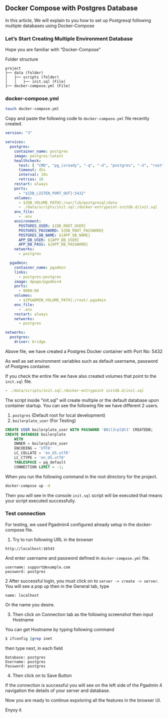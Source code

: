 ## Docker Compose with Postgres Database

In this article, We will explain to you how to set up Postgresql following multiple databases using Docker-Compose

### Let’s Start Creating Multiple Environment Database

Hope you are familiar with “Docker-Compose”

Folder structure

```
project
├── data (folder)
│   ├── scripts (folder)
│   │   ├── init.sql (File)
├── docker-compose.yml (File)
```

### docker-compose.yml

```bash
touch docker-compose.yml
```
Copy and paste the following code to `docker-compose.yml` file recently created.

```yaml
version: "3"

services:
  postgres:
    container_name: postgres
    image: postgres:latest
    healthcheck:
      test: [ "CMD", "pg_isready", "-q", "-d", "postgres", "-U", "root" ]
      timeout: 45s
      interval: 10s
      retries: 10
    restart: always
    ports:
      - "${DB_LISTEN_PORT_OUT}:5432"
    volumes:
      - ${DB_VOLUME_PATH}:/var/lib/postgresql/data
      - ./data/scripts/init.sql:/docker-entrypoint-initdb.d/init.sql
    env_file:
      - .env
    environment:
      POSTGRES_USER: ${DB_ROOT_USER}
      POSTGRES_PASSWORD: ${DB_ROOT_PASSWORD}
      POSTGRES_DB_NAME: ${APP_DB_NAME}
      APP_DB_USER: ${APP_DB_USER}
      APP_DB_PASS: ${APP_DB_PASSWORD}
    networks:
      - postgres

  pgadmin:
    container_name: pgadmin
    links:
      - postgres:postgres
    image: dpage/pgadmin4
    ports:
      - 8080:80
    volumes:
      - ${PGADMIN_VOLUME_PATH}:/root/.pgadmin
    env_file:
      - .env
    restart: always
    networks:
      - postgres

networks:
  postgres:
    driver: bridge

```

Above file, we have created a Postgres Docker container with Port No: 5432

As well as set environment variables such as default username, password of Postgres container.

If you check the entire file we have also created volumes that point to the `init.sql` file.

```yaml
- ./data/scripts/init.sql:/docker-entrypoint initdb.d/init.sql
```

The script inside “init.sql” will create multiple or the default database upon container startup. You can see the following file we have different 2 users.

1. `postgres` (Default root for local development)
2. `boilerplate_user` (For Testing)

```sql
CREATE USER boilerplate_user WITH PASSWORD 'B0il3rpl@t3' CREATEDB;
CREATE DATABASE boilerplate
    WITH 
    OWNER = boilerplate_user
    ENCODING = 'UTF8'
    LC_COLLATE = 'en_US.utf8'
    LC_CTYPE = 'en_US.utf8'
    TABLESPACE = pg_default
    CONNECTION LIMIT = -1;
```

When you run the following command in the root directory for the project.

```bash
docker-compose up -d
```

Then you will see in the console `init.sql` script will be executed that means your script executed successfully.

### Test connection

For testing, we used Pgadmin4 configured already setup in the docker-compose file.

1. Try to run following URL in the browser

```
http://localhost:16543
```

And enter username and password defined in `docker-compose.yml` file.

```
username: support@example.com
password: postgres
```

2 After successful login, you must click on to `server -> create -> server`. You will see a pop up then in the General tab, type

```
name: localhost
```

Or the name you desire.

3. Then click on Connection tab as the following screenshot then input Hostname

You can get Hostname by typing following command

```bash
$ ifconfig |grep inet
```

then type next, in each field

```
Database: postgres
Username: postgres
Password: postgres
```

4. Then click on to Save Button

If the connection is successful you will see on the left side of the Pgadmin 4 navigation the details of your server and database.

Now you are ready to continue expxloring all the features in the browser UI.

Enyoy it